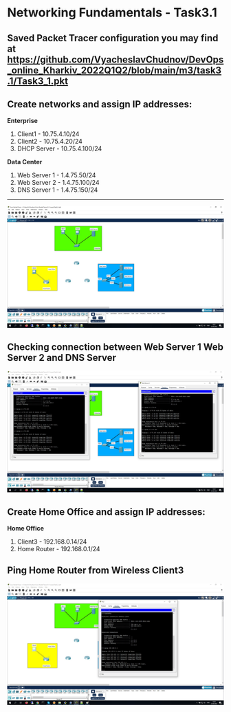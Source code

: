 # Networking Fundamentals - Task3.1

## Saved Packet Tracer configuration you may find at https://github.com/VyacheslavChudnov/DevOps_online_Kharkiv_2022Q1Q2/blob/main/m3/task3.1/Task3_1.pkt

## Create networks and assign IP addresses:
**Enterprise**
1. Client1 - 10.75.4.10/24
2. Client2 - 10.75.4.20/24
3. DHCP Server - 10.75.4.100/24

**Data Center**
1. Web Server 1 - 1.4.75.50/24
2. Web Server 2 - 1.4.75.100/24
3. DNS Server 1 - 1.4.75.150/24
***
![Create networks](https://github.com/VyacheslavChudnov/DevOps_online_Kharkiv_2022Q1Q2/blob/main/m3/task3.1/001_Create_networks.jpg)

## Checking connection between Web Server 1 Web Server 2 and DNS Server

![Ping Servers](https://github.com/VyacheslavChudnov/DevOps_online_Kharkiv_2022Q1Q2/blob/main/m3/task3.1/002_Ping_test.jpg)

## Create Home Office and assign IP addresses:

**Home Office**
1. Client3 - 192.168.0.14/24
2. Home Router - 192.168.0.1/24

## Ping Home Router from Wireless Client3

![Ping Home Router](https://github.com/VyacheslavChudnov/DevOps_online_Kharkiv_2022Q1Q2/blob/main/m3/task3.1/003_Client3_ping_test.jpg)